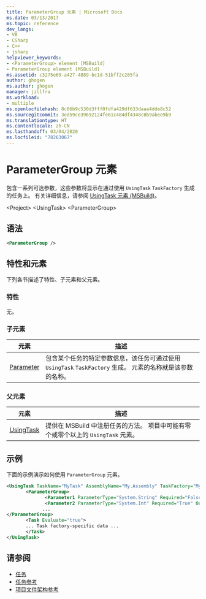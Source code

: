 ```yaml
---
title: ParameterGroup 元素 | Microsoft Docs
ms.date: 03/13/2017
ms.topic: reference
dev_langs:
- VB
- CSharp
- C++
- jsharp
helpviewer_keywords:
- <ParameterGroup> element [MSBuild]
- ParameterGroup element [MSBuild]
ms.assetid: c3275e69-a427-4889-bc1d-51bff2c285fa
author: ghogen
ms.author: ghogen
manager: jillfra
ms.workload:
- multiple
ms.openlocfilehash: 8c06b9c530d3fff0fdfa429df633daaa4dde8c52
ms.sourcegitcommit: 3ed59ce39692124fe61c484df4348c0b9abee9b9
ms.translationtype: HT
ms.contentlocale: zh-CN
ms.lasthandoff: 03/04/2020
ms.locfileid: "78263067"
---
```

# <a name="parametergroup-element"></a>ParameterGroup 元素

包含一系列可选参数，这些参数将显示在通过使用 `UsingTask` `TaskFactory` 生成的任务上。 有关详细信息，请参阅 [UsingTask 元素 (MSBuild)](../msbuild/usingtask-element-msbuild.md)。

 \<Project> \<UsingTask> \<ParameterGroup>

## <a name="syntax"></a>语法

```xml
<ParameterGroup />
```

## <a name="attributes-and-elements"></a>特性和元素

 下列各节描述了特性、子元素和父元素。

### <a name="attributes"></a>特性

 无。

### <a name="child-elements"></a>子元素

|元素|描述|
|-------------|-----------------|
|[Parameter](../msbuild/parameter-element.md)|包含某个任务的特定参数信息，该任务可通过使用 `UsingTask` `TaskFactory` 生成。 元素的名称就是该参数的名称。|

### <a name="parent-elements"></a>父元素

| 元素 | 描述 |
| - | - |
| [UsingTask](../msbuild/usingtask-element-msbuild.md) | 提供在 MSBuild 中注册任务的方法。 项目中可能有零个或零个以上的 `UsingTask` 元素。 |

## <a name="example"></a>示例

 下面的示例演示如何使用 `ParameterGroup` 元素。

```xml
<UsingTask TaskName="MyTask" AssemblyName="My.Assembly" TaskFactory="MyTaskFactory">
       <ParameterGroup>
              <Parameter1 ParameterType="System.String" Required="False" Output="False"/>
              <Parameter2 ParameterType="System.Int" Required="True" Output="False"/>
             ...
</ParameterGroup>
       <Task Evaluate="true">
       ... Task factory-specific data ...
       </Task>
</UsingTask>
```

## <a name="see-also"></a>请参阅

- [任务](../msbuild/msbuild-tasks.md)
- [任务参考](../msbuild/msbuild-task-reference.md)
- [项目文件架构参考](../msbuild/msbuild-project-file-schema-reference.md)
